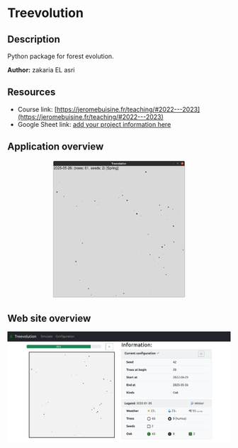 # Treevolution

## Description

Python package for forest evolution.

**Author:** zakaria EL asri

## Resources

- Course link: [https://jeromebuisine.fr/teaching/#2022---2023](https://jeromebuisine.fr/teaching/#2022---2023)
- Google Sheet link: [add your project information here](https://docs.google.com/spreadsheets/d/1wV-RaQ01r4oX9JfSzolSzC5ofiqHg1Z9QQdq1BO-Q-E/edit?usp=sharing)

## Application overview

<center>
<img src="resources/treevolution_app.png"  width="60%">
</center>

## Web site overview

![](resources/web_application.png)